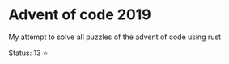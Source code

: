 # Advent of code 2019

My attempt to solve all puzzles of the advent of code using rust

Status: 13 :star:
